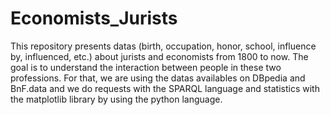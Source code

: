 # Economists_Jurists

This repository presents datas (birth, occupation, honor, school, influence by, influenced, etc.) about jurists and economists from 1800 to now. The goal is to understand the interaction between people in these two professions. For that, we are using the datas availables on DBpedia and BnF.data and we do requests with the SPARQL language and statistics with the matplotlib library by using the python language.
